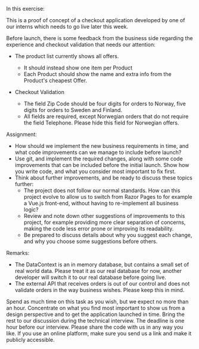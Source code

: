 In this exercise: 

This is a proof of concept of a checkout application developed by one of our interns which needs to go live later this week.

Before launch, there is some feedback from the business side regarding the experience and checkout validation that needs our attention:
 - The product list currently shows all offers. 
	- It should instead show one item per Product
	- Each Product should show the name and extra info from the Product's cheapest Offer. 
 
- Checkout Validation
	- The field Zip Code should be four digits for orders to Norway, five digits for orders to Sweden and Finland.
	- All fields are required, except Norwegian orders that do not require the field Telephone. Please hide this field for Norwegian offers.
  

Assignment: 
 - How should we implement the new business requirements in time, and what code improvements can we manage to include before launch?
 - Use git, and implement the required changes, along with some code improvements that can be included before the initial launch. Show how you write code, and what you consider most important to fix first.
 - Think about further improvements, and be ready to discuss these topics further:
	- The project does not follow our normal standards. How can this project evolve to allow us to switch from Razor Pages to for example a Vue.js front-end, without having to re-implement all business logic? 
	- Review and note down other suggestions of improvements to this project, for example providing more clear separation of concerns, making the code less error prone or improving its readability.
	- Be prepared to discuss details about why you suggest each change, and why you choose some suggestions before others.



 Remarks: 
 - The DataContext is an in memory database, but contains a small set of real world data. Please treat it as our real database for now, another developer will switch it to our real database before going live. 
 - The external API that receives orders is out of our control and does not validate orders in the way business wishes. Please keep this in mind.


Spend as much time on this task as you wish, but we expect no more than an hour. Concentrate on what you find most important to show us from a design perspective and to get the application launched in time. Bring the rest to our discussion during the technical interview. 
The deadline is one hour before our interview. Please share the code with us in any way you like. If you use an online platform, make sure you send us a link and make it publicly accessible.